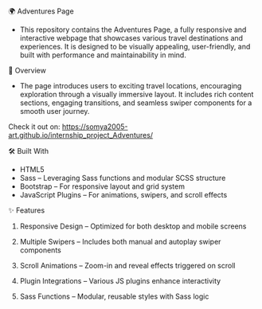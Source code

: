 🌍 Adventures Page
  - This repository contains the Adventures Page, a fully responsive and interactive webpage that showcases various travel destinations and experiences. It is designed to be visually appealing, user-friendly, and built with performance and maintainability in mind.

🧭 Overview
 - The page introduces users to exciting travel locations, encouraging exploration through a visually immersive layout. It includes rich content sections, engaging transitions, and seamless swiper components for a smooth user journey.

Check it out on: https://somya2005-art.github.io/internship_project_Adventures/

🛠️ Built With
- HTML5
- Sass – Leveraging Sass functions and modular SCSS structure
- Bootstrap – For responsive layout and grid system
- JavaScript Plugins – For animations, swipers, and scroll effects

✨ Features
1. Responsive Design – Optimized for both desktop and mobile screens

2. Multiple Swipers – Includes both manual and autoplay swiper components

3. Scroll Animations – Zoom-in and reveal effects triggered on scroll

4. Plugin Integrations – Various JS plugins enhance interactivity

5. Sass Functions – Modular, reusable styles with Sass logic

